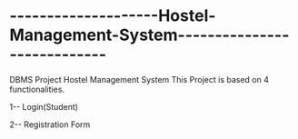 # --------------------Hostel-Management-System----------------------------
DBMS Project Hostel Management System
This Project is based on 4 functionalities.



1-- Login(Student)

2-- Registration Form
